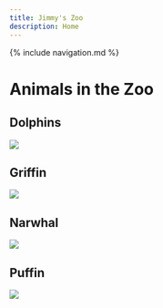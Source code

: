 ```yaml
---
title: Jimmy's Zoo
description: Home
---
```

{% include navigation.md %}

# Animals in the Zoo

## Dolphins

[![](https://sprengertrinker.github.io/02.jpg)](https://sprengertrinker.github.io/)

## Griffin

[![](https://bwart-mkto.github.io/scrum-team-griffin-site/Griffin%20image%201.jpg)](https://bwart-mkto.github.io/scrum-team-griffin-site/)

## Narwhal

[![](https://rdubrock.github.io/narwhals/jedi_narwhal.jpg)](https://rdubrock.github.io/narwhals/)

## Puffin

[![](https://dpcairns.github.io//scrum-puffin/static/media/homepage__puffy.ba76df1c.png)](https://dpcairns.github.io/scrum-puffin/)
